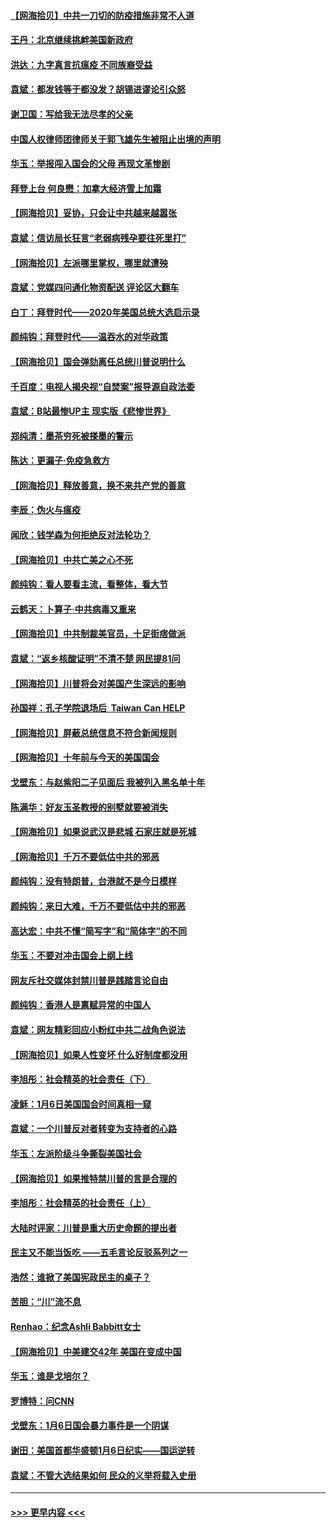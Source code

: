 #### [【网海拾贝】中共一刀切的防疫措施非常不人道](../pages/nsc993/n12724879.md?t=02021602) 
#### [王丹：北京继续挑衅美国新政府](../pages/nsc993/n12722456.md?t=02021602) 
#### [洪达：九字真言抗瘟疫 不同族裔受益](../pages/nsc993/n12722448.md?t=02021602) 
#### [袁斌：都发钱等于都没发？胡锡进谬论引众怒](../pages/nsc993/n12722393.md?t=02021602) 
#### [谢卫国：写给我无法尽孝的父亲](../pages/nsc993/n12720325.md?t=02021602) 
#### [中国人权律师团律师关于郭飞雄先生被阻止出境的声明](../pages/nsc993/n12720203.md?t=02021602) 
#### [华玉：举报闯入国会的父母 再现文革惨剧](../pages/nsc993/n12719070.md?t=02021602) 
#### [拜登上台 何良懋：加拿大经济雪上加霜](../pages/nsc993/n12718943.md?t=02021602) 
#### [【网海拾贝】妥协，只会让中共越来越嚣张](../pages/nsc993/n12717392.md?t=02021602) 
#### [袁斌：信访局长狂言“老弱病残孕要往死里打”](../pages/nsc993/n12717343.md?t=02021602) 
#### [【网海拾贝】左派哪里掌权，哪里就遭殃](../pages/nsc993/n12715009.md?t=02021602) 
#### [袁斌：党媒四问通化物资配送 评论区大翻车](../pages/nsc993/n12714950.md?t=02021602) 
#### [白丁：拜登时代——2020年美国总统大选启示录](../pages/nsc993/n12714920.md?t=02021602) 
#### [颜纯钩：拜登时代——温吞水的对华政策](../pages/nsc993/n12713245.md?t=02021602) 
#### [【网海拾贝】国会弹劾离任总统川普说明什么](../pages/nsc993/n12712816.md?t=02021602) 
#### [千百度：电视人揭央视“自焚案”报导源自政法委](../pages/nsc993/n12709760.md?t=02021602) 
#### [袁斌：B站最惨UP主 现实版《悲惨世界》](../pages/nsc993/n12709686.md?t=02021602) 
#### [郑纯清：墨茶穷死被搽墨的警示](../pages/nsc993/n12709262.md?t=02021602) 
#### [陈达：更漏子·免疫急救方](../pages/nsc993/n12709244.md?t=02021602) 
#### [【网海拾贝】释放善意，换不来共产党的善意](../pages/nsc993/n12708361.md?t=02021602) 
#### [李辰：伪火与瘟疫](../pages/nsc993/n12707981.md?t=02021602) 
#### [闻欣：钱学森为何拒绝反对法轮功？](../pages/nsc993/n12707407.md?t=02021602) 
#### [【网海拾贝】中共亡美之心不死](../pages/nsc993/n12707621.md?t=02021602) 
#### [颜纯钩：看人要看主流，看整体，看大节](../pages/nsc993/n12707536.md?t=02021602) 
#### [云鹤天：卜算子‧中共病毒又重来](../pages/nsc993/n12707408.md?t=02021602) 
#### [【网海拾贝】中共制裁美官员，十足街痞做派](../pages/nsc993/n12705115.md?t=02021602) 
#### [袁斌：“返乡核酸证明”不清不楚 网民提81问](../pages/nsc993/n12704982.md?t=02021602) 
#### [【网海拾贝】川普将会对美国产生深远的影响](../pages/nsc993/n12703045.md?t=02021602) 
#### [孙国祥：孔子学院退场后  Taiwan Can HELP](../pages/nsc993/n12702430.md?t=02021602) 
#### [【网海拾贝】屏蔽总统信息不符合新闻规则](../pages/nsc993/n12699998.md?t=02021602) 
#### [【网海拾贝】十年前与今天的美国国会](../pages/nsc993/n12696993.md?t=02021602) 
#### [戈壁东：与赵紫阳二子见面后 我被列入黑名单十年](../pages/nsc993/n12696215.md?t=02021602) 
#### [陈满华：好友玉圣教授的别墅就要被消失](../pages/nsc993/n12695411.md?t=02021602) 
#### [【网海拾贝】如果说武汉是悲城 石家庄就是死城](../pages/nsc993/n12694589.md?t=02021602) 
#### [【网海拾贝】千万不要低估中共的邪恶](../pages/nsc993/n12692771.md?t=02021602) 
#### [颜纯钩：没有特朗普，台港就不是今日模样](../pages/nsc993/n12692678.md?t=02021602) 
#### [颜纯钩：来日大难，千万不要低估中共的邪恶](../pages/nsc993/n12692080.md?t=02021602) 
#### [高达宏：中共不懂“简写字”和“简体字”的不同](../pages/nsc993/n12692068.md?t=02021602) 
#### [华玉：不要对冲击国会上纲上线](../pages/nsc993/n12689948.md?t=02021602) 
#### [网友斥社交媒体封禁川普是践踏言论自由](../pages/nsc993/n12687482.md?t=02021602) 
#### [颜纯钩：香港人是禀赋异常的中国人](../pages/nsc993/n12685142.md?t=02021602) 
#### [袁斌：网友精彩回应小粉红中共二战角色说法](../pages/nsc993/n12684994.md?t=02021602) 
#### [【网海拾贝】如果人性变坏 什么好制度都没用](../pages/nsc993/n12683000.md?t=02021602) 
#### [李旭彤：社会精英的社会责任（下）](../pages/nsc993/n12680604.md?t=02021602) 
#### [凌稣：1月6日美国国会时间真相一窥](../pages/nsc993/n12682780.md?t=02021602) 
#### [袁斌：一个川普反对者转变为支持者的心路](../pages/nsc993/n12682700.md?t=02021602) 
#### [华玉：左派阶级斗争撕裂美国社会](../pages/nsc993/n12681226.md?t=02021602) 
#### [【网海拾贝】如果推特禁川普的言是合理的](../pages/nsc993/n12681232.md?t=02021602) 
#### [李旭彤：社会精英的社会责任（上）](../pages/nsc993/n12680501.md?t=02021602) 
#### [大陆时评家：川普是重大历史命题的提出者](../pages/nsc993/n12679904.md?t=02021602) 
#### [民主又不能当饭吃 ——五毛言论反驳系列之一](../pages/nsc993/n12679877.md?t=02021602) 
#### [浩然：谁掀了美国宪政民主的桌子？](../pages/nsc993/n12679850.md?t=02021602) 
#### [苦胆：“川”流不息](../pages/nsc993/n12678388.md?t=02021602) 
#### [Renhao：纪念Ashli Babbitt女士](../pages/nsc993/n12678359.md?t=02021602) 
#### [【网海拾贝】中美建交42年 美国在变成中国](../pages/nsc993/n12678324.md?t=02021602) 
#### [华玉：谁是戈培尔？](../pages/nsc993/n12677515.md?t=02021602) 
#### [罗博特：问CNN](../pages/nsc993/n12677172.md?t=02021602) 
#### [戈壁东：1月6日国会暴力事件是一个阴谋](../pages/nsc993/n12674639.md?t=02021602) 
#### [谢田：美国首都华盛顿1月6日纪实——国运逆转](../pages/nsc993/n12673190.md?t=02021602) 
#### [袁斌：不管大选结果如何 民众的义举将载入史册](../pages/nsc993/n12672787.md?t=02021602) 

----
#### [ >>> 更早内容 <<< ](../indexes/nsc993-earlier.md)

